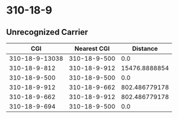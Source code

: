 # 310-18-9
## Unrecognized Carrier


| CGI | Nearest CGI | Distance |
|-----|-------------|----------|
| 310-18-9-13038 | 310-18-9-500 | 0.0 |
| 310-18-9-812 | 310-18-9-912 | 15476.8888854 |
| 310-18-9-500 | 310-18-9-500 | 0.0 |
| 310-18-9-912 | 310-18-9-662 | 802.486779178 |
| 310-18-9-662 | 310-18-9-912 | 802.486779178 |
| 310-18-9-694 | 310-18-9-500 | 0.0 |
